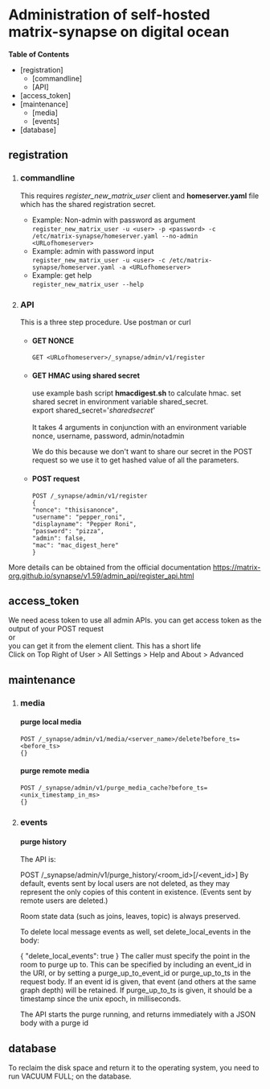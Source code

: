 
# Administration of self-hosted matrix-synapse on digital ocean



**Table of Contents**
  - [registration]
    - [commandline]
    - [API]
  - [access_token]
  - [maintenance]
    - [media]
    - [events]
  - [database]


## registration
1. ### commandline
    This requires *register_new_matrix_user* client and **homeserver.yaml** file which has the shared registration secret.
    - Example: Non-admin with password as argument <br>
    `register_new_matrix_user -u <user> -p <password> -c /etc/matrix-synapse/homeserver.yaml --no-admin <URLofhomeserver>`
    - Example: admin with password input <br>
    `register_new_matrix_user -u <user> -c /etc/matrix-synapse/homeserver.yaml -a <URLofhomeserver>`
    - Example: get help <br>
    `register_new_matrix_user --help`

2. ### API
    This is a three step procedure. Use postman or curl
    - #### GET NONCE
        `GET <URLofhomeserver>/_synapse/admin/v1/register`
    - #### GET HMAC using shared secret
        use example bash script **hmacdigest.sh** to calculate hmac. set shared secret in environment variable shared_secret.<br>
        export shared_secret='*sharedsecret*'<br>
        <br>It takes 4 arguments in conjunction with an environment variable<br>
        nonce, username, password, admin/notadmin <br>
        
        We do this because we don't want to share our secret in the POST request so we use it to get hashed value of all the parameters.

    - #### POST request
        ```
        POST /_synapse/admin/v1/register
        {
        "nonce": "thisisanonce",
        "username": "pepper_roni",
        "displayname": "Pepper Roni",
        "password": "pizza",
        "admin": false,
        "mac": "mac_digest_here"
        }
        ```


More details can be obtained from the official documentation https://matrix-org.github.io/synapse/v1.59/admin_api/register_api.html



## access_token
We need acess token to use all admin APIs.
you can get access token as the output of your POST request <br> 
or <br>
you can get it from the element client. This has a short life <br>
Click on Top Right of User > All Settings > Help and About > Advanced <br>

## maintenance

1. ### media

    #### purge local media
    ```
    POST /_synapse/admin/v1/media/<server_name>/delete?before_ts=<before_ts>
    {}
    ```
    #### purge remote media
    ```
    POST /_synapse/admin/v1/purge_media_cache?before_ts=<unix_timestamp_in_ms>
    {}
    ```
2. ### events
    #### purge history
    The API is:


    POST /_synapse/admin/v1/purge_history/<room_id>[/<event_id>]
    By default, events sent by local users are not deleted, as they may represent the only copies of this content in existence. (Events sent by remote users are deleted.)

    Room state data (such as joins, leaves, topic) is always preserved.

    To delete local message events as well, set delete_local_events in the body:


    {
    "delete_local_events": true
    }
    The caller must specify the point in the room to purge up to. This can be specified by including an event_id in the URI, or by setting a purge_up_to_event_id or purge_up_to_ts in the request body. If an event id is given, that event (and others at the same graph depth) will be retained. If purge_up_to_ts is given, it should be a timestamp since the unix epoch, in milliseconds.

    The API starts the purge running, and returns immediately with a JSON body with a purge id


## database
To reclaim the disk space and return it to the operating system, you need to run VACUUM FULL; on the database.



